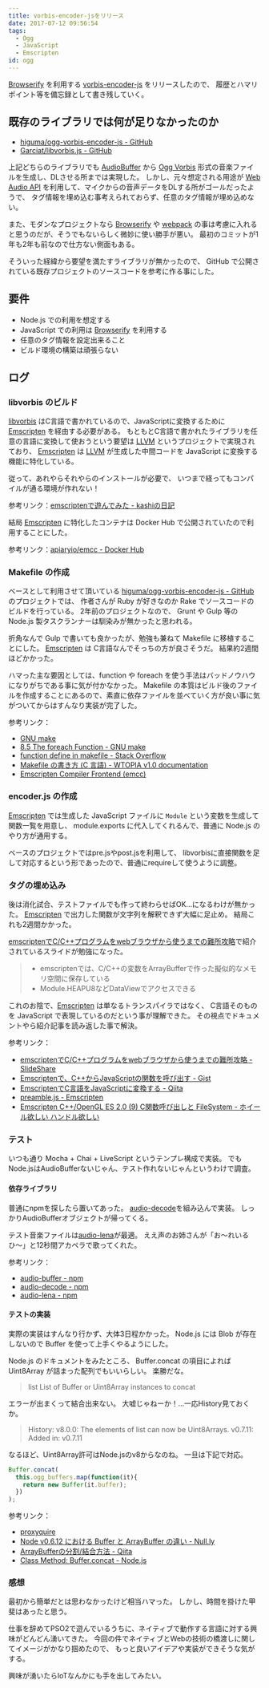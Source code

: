 ```yaml
---
title: vorbis-encoder-jsをリリース
date: 2017-07-12 09:56:54
tags:
  - Ogg
  - JavaScript
  - Emscripten
id: ogg
---
```


[Browserify] を利用する [vorbis-encoder-js] をリリースしたので、
履歴とハマリポイント等を備忘録として書き残していく。

<!-- more -->

## 既存のライブラリでは何が足りなかったのか

- [higuma/ogg-vorbis-encoder-js - GitHub](https://github.com/higuma/ogg-vorbis-encoder-js)
- [Garciat/libvorbis.js - GitHub](https://github.com/Garciat/libvorbis.js)

上記どちらのライブラリでも [AudioBuffer] から [Ogg Vorbis] 形式の音楽ファイルを生成し、DLさせる所までは実現した。
しかし、元々想定される用途が [Web Audio API] を利用して、マイクからの音声データをDLする所がゴールだったようで、
タグ情報を埋め込む事考えられておらず、任意のタグ情報が埋め込めない。

また、モダンなプロジェクトなら [Browserify] や [webpack] の事は考慮に入れると思うのだが、そうでもないらしく微妙に使い勝手が悪い。
最初のコミットが1年も2年も前なので仕方ない側面もある。

そういった経緯から要望を満たすライブラリが無かったので、
GitHub で公開されている既存プロジェクトのソースコードを参考に作る事にした。

## 要件

- Node.js での利用を想定する
- JavaScript での利用は [Browserify] を利用する
- 任意のタグ情報を設定出来ること
- ビルド環境の構築は頑張らない

## ログ

### libvorbis のビルド

[libvorbis] はC言語で書かれているので、JavaScriptに変換するために [Emscripten] を経由する必要がある。
もともとC言語で書かれたライブラリを任意の言語に変換して使おうという要望は [LLVM] というプロジェクトで実現されており、
[Emscripten] は [LLVM] が生成した中間コードを JavaScript に変換する機能に特化している。

従って、あれやらそれやらのインストールが必要で、
いつまで経ってもコンパイルが通る環境が作れない！

参考リンク：[emscriptenで遊んでみた - kashiの日記](http://verifiedby.me/adiary/093)

結局 [Emscripten] に特化したコンテナは Docker Hub で公開されていたので利用することにした。

参考リンク：[apiaryio/emcc - Docker Hub](https://hub.docker.com/r/apiaryio/emcc/)

### Makefile の作成

ベースとして利用させて頂いている [higuma/ogg-vorbis-encoder-js - GitHub](https://github.com/higuma/ogg-vorbis-encoder-js) のプロジェクトでは、
作者さんが Ruby が好きなのか Rake でソースコードのビルドを行っている。
2年前のプロジェクトなので、 Grunt や Gulp 等の Node.js 製タスクランナーは馴染みが無かったと思われる。

折角なんで Gulp で書いても良かったが、勉強も兼ねて Makefile に移植することにした。
[Emscripten] は C言語なんでそっちの方が良さそうだ。
結果約2週間ほどかかった。

ハマった主な要因としては、function や foreach を使う手法はバッドノウハウになりがちである事に気が付かなかった。
Makefile の本質はビルド後のファイルを作成することにあるので、素直に依存ファイルを並べていく方が良い事に気がついてからはすんなり実装が完了した。

参考リンク：

- [GNU make](https://www.gnu.org/software/make/manual/html_node/index.html#SEC_Contents)
- [8.5 The foreach Function - GNU make](https://www.gnu.org/software/make/manual/html_node/Foreach-Function.html)
- [function define in makefile - Stack Overflow](https://stackoverflow.com/questions/21324073/function-define-in-makefile)
- [Makefile の書き方 (C 言語) - WTOPIA v1.0 documentation](http://www.ie.u-ryukyu.ac.jp/~e085739/c.makefile.tuts.html)
- [Emscripten Compiler Frontend (emcc)](https://kripken.github.io/emscripten-site/docs/tools_reference/emcc.html)

### encoder.js の作成

[Emscripten] では生成した JavaScript ファイルに `Module` という変数を生成して関数一覧を用意し、
module.exports に代入してくれるんで、普通に Node.js のやり方が通用する。

ベースのプロジェクトではpre.jsやpost.jsを利用して、
libvorbisに直接関数を足して対応するという形であったので、普通にrequireして使うように調整。

### タグの埋め込み

後は消化試合、テストファイルでも作って終わらせばOK…になるわけが無かった。
[Emscripten] で出力した関数が文字列を解釈できず大幅に足止め。
結局これも2週間かかった。

[emscriptenでC/C++プログラムをwebブラウザから使うまでの難所攻略](https://www.slideshare.net/llamerada-jp/cmu29?next_slideshow=1)で紹介されているスライドが勉強になった。

> - emscriptenでは、C/C++の変数をArrayBufferで作った擬似的なメモリ空間に保存している
> - Module.HEAPU8などDataViewでアクセスできる

これのお陰で、[Emscripten] は単なるトランスパイラではなく、
C言語そのものを JavaScript で表現しているのだという事が理解できた。
その視点でドキュメントやら紹介記事を読み返した事で解決。

参考リンク：

- [emscriptenでC/C++プログラムをwebブラウザから使うまでの難所攻略 - SlideShare](https://www.slideshare.net/llamerada-jp/cmu29?next_slideshow=1)
- [Emscriptenで、C++からJavaScriptの関数を呼び出す - Gist](https://gist.github.com/faithandbrave/0362f25bc355d529ab1c)
- [EmscriptenでC言語をJavaScriptに変換する - Qiita](http://qiita.com/sassy_watson/items/3ec69b19a22a457362a9)
- [preamble.js - Emscripten](https://kripken.github.io/emscripten-site/docs/api_reference/preamble.js.html)
- [Emscripten C++/OpenGL ES 2.0 (9) C関数呼び出しと FileSystem - ホイール欲しい ハンドル欲しい](http://wlog.flatlib.jp/item/1709)

### テスト

いつも通り Mocha + Chai + LiveScript というテンプレ構成で実装。
でもNode.jsはAudioBufferないじゃん、テスト作れないじゃんというわけで調査。

#### 依存ライブラリ

普通にnpmを探したら置いてあった。
[audio-decode](https://www.npmjs.com/package/audio-decode)を組み込んで実装。
しっかりAudioBufferオブジェクトが帰ってくる。

テスト音楽ファイルは[audio-lena](https://www.npmjs.com/package/audio-lena)が最適。
ええ声のお姉さんが「お〜れいるひ〜」と12秒間アカペラで歌ってくれた。

参考リンク：

- [audio-buffer - npm](https://www.npmjs.com/package/audio-buffer)
- [audio-decode - npm](https://www.npmjs.com/package/audio-decode)
- [audio-lena - npm](https://www.npmjs.com/package/audio-lena)

#### テストの実装

実際の実装はすんなり行かず、大体3日程かかった。
Node.js には Blob が存在しないので Buffer を使って上手くやるようにした。

Node.js のドキュメントをみたところ、
Buffer.concat の項目によれば Uint8Array が詰まった配列でもいいらしい。
楽勝だな。

> list <Array> List of Buffer or Uint8Array instances to concat

エラーが出まくって結合出来ない。
大嘘じゃねーか！…一応History見ておくか。

> History:
> v8.0.0: The elements of list can now be Uint8Arrays.
> v0.7.11: Added in: v0.7.11

なるほど、Uint8Array許可はNode.jsのv8からなのね。
一旦は下記で対応。

```JavaScript
Buffer.concat(
  this.ogg_buffers.map(function(it){
    return new Buffer(it.buffer);
  })
);
```

参考リンク：

- [proxyquire](https://github.com/thlorenz/proxyquire)
- [Node v0.6.12 における Buffer と ArrayBuffer の違い - Null.ly](http://null.ly/post/18721753351/node-v0612-%E3%81%AB%E3%81%8A%E3%81%91%E3%82%8B-buffer-%E3%81%A8-arraybuffer-%E3%81%AE%E9%81%95%E3%81%84)
- [ArrayBufferの分割/結合方法 - Qiita](http://qiita.com/hbjpn/items/dc4fbb925987d284f491)
- [Class Method: Buffer.concat - Node.js](https://nodejs.org/api/buffer.html#buffer_class_method_buffer_concat_list_totallength)

### 感想

最初から簡単だとは思わなかったけど相当ハマった。
しかし、時間を掛けた甲斐はあったと思う。

仕事を辞めてPSO2で遊んでいるうちに、ネイティブで動作する言語に対する興味がどんどん湧いてきた。
今回の件でネイティブとWebの技術の橋渡しに関してイメージがかなり掴めたので、
もっと良いアイデアや実装ができそうな気がする。

興味が湧いたらIoTなんかにも手を出してみたい。

[vorbis-encoder-js]:https://github.com/miyabisun/vorbis-encoder-js
[Browserify]:http://browserify.org/
[webpack]:https://webpack.js.org/
[Ogg Vorbis]:http://www.vorbis.com/
[AudioBuffer]:https://developer.mozilla.org/ja/docs/Web/API/AudioBuffer
[Web Audio API]:https://developer.mozilla.org/ja/docs/Web/API/Web_Audio_API
[libvorbis]:https://git.xiph.org/?p=vorbis.git
[Emscripten]:https://kripken.github.io/emscripten-site/index.html
[LLVM]:https://ja.wikipedia.org/wiki/LLVM

